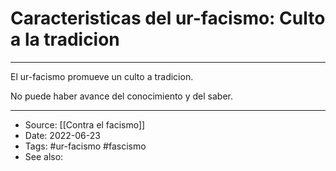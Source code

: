 # Caracteristicas del ur-facismo: Culto a la tradicion

---

El ur-facismo promueve un culto a tradicion.
 
No puede haber avance del conocimiento y del saber.

---
- Source:  [[Contra el facismo]]
- Date: 2022-06-23
- Tags: #ur-facismo  #fascismo  
- See also:
